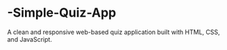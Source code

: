 # -Simple-Quiz-App
A clean and responsive web-based quiz application built with HTML, CSS, and JavaScript.
